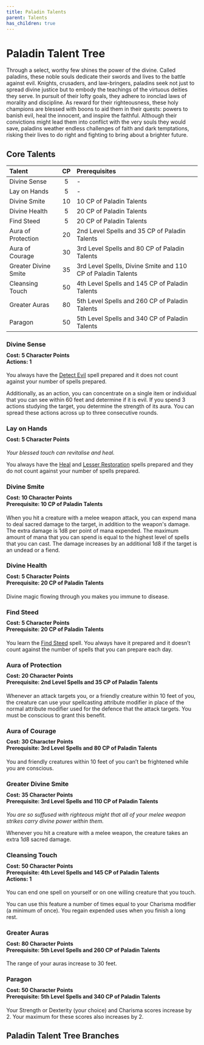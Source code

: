 ```yaml
---
title: Paladin Talents
parent: Talents
has_children: true
---
```


# Paladin Talent Tree
Through a select, worthy few shines the power of the divine. Called paladins, these noble souls dedicate their swords and lives to the battle against evil. Knights, crusaders, and law-bringers, paladins seek not just to spread divine justice but to embody the teachings of the virtuous deities they serve. In pursuit of their lofty goals, they adhere to ironclad laws of morality and discipline. As reward for their righteousness, these holy champions are blessed with boons to aid them in their quests: powers to banish evil, heal the innocent, and inspire the faithful. Although their convictions might lead them into conflict with the very souls they would save, paladins weather endless challenges of faith and dark temptations, risking their lives to do right and fighting to bring about a brighter future.

## Core Talents

| Talent | CP | Prerequisites |
|:-------|:--:|:--------------|
| Divine Sense | 5 | - |
| Lay on Hands | 5 | - |
| Divine Smite | 10 | 10 CP of Paladin Talents |
| Divine Health | 5 | 20 CP of Paladin Talents |
| Find Steed | 5 | 20 CP of Paladin Talents |
| Aura of Protection | 20 | 2nd Level Spells and 35 CP of Paladin Talents |
| Aura of Courage | 30 | 3rd Level Spells and 80 CP of Paladin Talents |
| Greater Divine Smite | 35 | 3rd Level Spells, Divine Smite and 110 CP of Paladin Talents |
| Cleansing Touch | 50 | 4th Level Spells and 145 CP of Paladin Talents | 
| Greater Auras | 80 | 5th Level Spells and 260 CP of Paladin Talents | 
| Paragon | 50 | 5th Level Spells and 340 CP of Paladin Talents | 

### Divine Sense

<div style="margin-top:-10px;"></div>

#### **Cost:** 5 Character Points<br>**Actions:** 1
You always have the [Detect Evil](https://stormchaserroleplaying.com/stormchaserRPG/Spells/1/Divination/#detect-evil) spell prepared and it does not count against your number of spells prepared.

Additionally, as an action, you can concentrate on a single item or individual that you can see within 60 feet and determine if it is evil. If you spend 3 actions studying the target, you determine the strength of its aura. You can spread these actions across up to three consecutive rounds.

### Lay on Hands

<div style="margin-top:-10px;"></div>

#### **Cost:** 5 Character Points
*Your blessed touch can revitalise and heal.*

You always have the [Heal](https://stormchaserroleplaying.com/stormchaserRPG/Spells/1/Restoration/#heal) and [Lesser Restoration](https://stormchaserroleplaying.com/stormchaserRPG/Spells/Level2/Abjuration/#lesser-restoration) spells prepared and they do not count against your number of spells prepared.

### Divine Smite

<div style="margin-top:-10px;"></div>

#### **Cost:** 10 Character Points<br>**Prerequisite:** 10 CP of Paladin Talents
When you hit a creature with a melee weapon attack, you can expend mana to deal sacred damage to the target, in addition to the weapon's damage. The extra damage is 1d8 per point of mana expended. The maximum amount of mana that you can spend is equal to the highest level of spells that you can cast. The damage increases by an additional 1d8 if the target is an undead or a fiend.

### Divine Health

<div style="margin-top:-10px;"></div>

#### **Cost:** 5 Character Points<br>**Prerequisite:** 20 CP of Paladin Talents
Divine magic flowing through you makes you immune to disease.

### Find Steed

<div style="margin-top:-10px;"></div>

#### **Cost:** 5 Character Points<br>**Prerequisite:** 20 CP of Paladin Talents
You learn the [Find Steed](https://stormchaserroleplaying.com/stormchaserRPG/Spells/2/Conjuration/#find-steed) spell.  You always have it prepared and it doesn’t count against the number of spells that you can prepare each day.

### Aura of Protection

<div style="margin-top:-10px;"></div>

#### **Cost:** 20 Character Points<br>**Prerequisite:** 2nd Level Spells and 35 CP of Paladin Talents
Whenever an attack targets you, or a friendly creature within 10 feet of you, the creature can use your spellcasting attribute modifier in place of the normal attribute modifier used for the defence that the attack targets. You must be conscious to grant this benefit.

### Aura of Courage

<div style="margin-top:-10px;"></div>

#### **Cost:** 30 Character Points<br>**Prerequisite:** 3rd Level Spells and 80 CP of Paladin Talents
You and friendly creatures within 10 feet of you can’t be frightened while you are conscious.

### Greater Divine Smite

<div style="margin-top:-10px;"></div>

#### **Cost:** 35 Character Points<br>**Prerequisite:** 3rd Level Spells and 110 CP of Paladin Talents
*You are so suffused with righteous might that all of your melee weapon strikes carry divine power within them.*

Whenever you hit a creature with a melee weapon, the creature takes an extra 1d8 sacred damage.

### Cleansing Touch

<div style="margin-top:-10px;"></div>

#### **Cost:** 50 Character Points<br>**Prerequisite:** 4th Level Spells and 145 CP of Paladin Talents<br>**Actions:** 1
You can end one spell on yourself or on one willing creature that you touch.

You can use this feature a number of times equal to your Charisma modifier (a minimum of once). You regain expended uses when you finish a long rest.

### Greater Auras

<div style="margin-top:-10px;"></div>

#### **Cost:** 80 Character Points<br>**Prerequisite:** 5th Level Spells and 260 CP of Paladin Talents
The range of your auras increase to 30 feet.

### Paragon

<div style="margin-top:-10px;"></div>

#### **Cost:** 50 Character Points<br>**Prerequisite:** 5th Level Spells and 340 CP of Paladin Talents
Your Strength or Dexterity (your choice) and Charisma scores increase by 2. Your maximum for these scores also increases by 2.

## Paladin Talent Tree Branches
